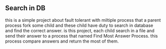 Search in DB
----------------------
this is a simple project about fault tolerant with miltiple process that a parent process fork some child and these child have duty to search in database and find the correct answer.
is this project, each child search in a file and send their answer to a process that named Find Most Answer Process. this process compare answers and return the most of them.